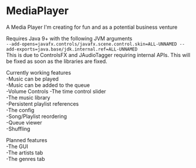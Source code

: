 # MediaPlayer
A Media Player I'm creating for fun and as a potential business venture

Requires Java 9+ with the following JVM arguments  
`--add-opens=javafx.controls/javafx.scene.control.skin=ALL-UNNAMED --add-exports=java.base/jdk.internal.ref=ALL-UNNAMED`  
This is due to ControlsFX and JAudioTagger requiring internal APIs. This will be fixed as soon as the libraries are fixed.

Currently working features  
-Music can be played  
-Music can be added to the queue  
-Volume Controls
-The time control slider  
-The music library  
-Persistent playlist references  
-The config  
-Song/Playlist reordering  
-Queue viewer  
-Shuffling

Planned features  
-The GUI  
-The artists tab  
-The genres tab  